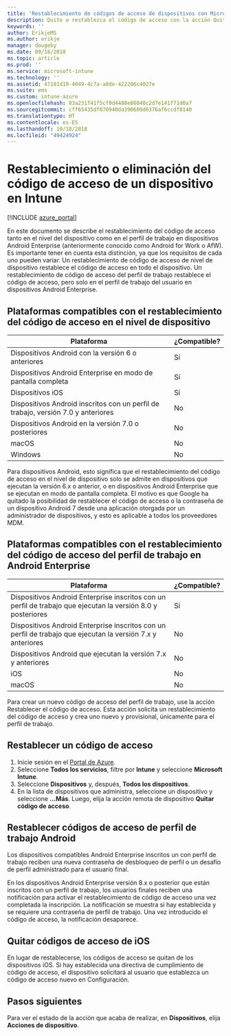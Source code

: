 ```yaml
---
title: 'Restablecimiento de códigos de acceso de dispositivos con Microsoft Intune: Azure | Microsoft Docs'
description: Quite o restablezca el código de acceso con la acción Quitar código de acceso en dispositivos que administre o supervise con Intune.
keywords: ''
author: ErikjeMS
ms.author: erikje
manager: dougeby
ms.date: 09/18/2018
ms.topic: article
ms.prod: ''
ms.service: microsoft-intune
ms.technology: ''
ms.assetid: 47181d19-4049-4c7a-a8de-422206c4027e
ms.suite: ems
ms.custom: intune-azure
ms.openlocfilehash: 83a231f41f5cf9d4488e86040c2d7e141f71d0a7
ms.sourcegitcommit: cff65435df070940da390609d6376af6ccdf0140
ms.translationtype: HT
ms.contentlocale: es-ES
ms.lasthandoff: 10/18/2018
ms.locfileid: "49424924"
---
```

# <a name="reset-or-remove-a-device-passcode-in-intune"></a>Restablecimiento o eliminación del código de acceso de un dispositivo en Intune

[!INCLUDE [azure_portal](./includes/azure_portal.md)]

En este documento se describe el restablecimiento del código de acceso tanto en el nivel del dispositivo como en el perfil de trabajo en dispositivos Android Enterprise (anteriormente conocido como Android for Work o AfW). Es importante tener en cuenta esta distinción, ya que los requisitos de cada uno pueden variar. Un restablecimiento de código de acceso de nivel de dispositivo restablece el código de acceso en todo el dispositivo. Un restablecimiento de código de acceso del perfil de trabajo restablece el código de acceso, pero solo en el perfil de trabajo del usuario en dispositivos Android Enterprise.

## <a name="supported-platforms-for-device-level-passcode-reset"></a>Plataformas compatibles con el restablecimiento del código de acceso en el nivel de dispositivo

| Plataforma | ¿Compatible? |
| ---- | ---- |
| Dispositivos Android con la versión 6 o anteriores | Sí |
| Dispositivos Android Enterprise en modo de pantalla completa | Sí |
| Dispositivos iOS | Sí |
| Dispositivos Android inscritos con un perfil de trabajo, versión 7.0 y anteriores | No |
| Dispositivos Android en la versión 7.0 o posteriores | No |
| macOS | No |
| Windows | No |

Para dispositivos Android, esto significa que el restablecimiento del código de acceso en el nivel de dispositivo solo se admite en dispositivos que ejecutan la versión 6.x o anterior, o en dispositivos Android Enterprise que se ejecutan en modo de pantalla completa. El motivo es que Google ha quitado la posibilidad de restablecer el código de acceso o la contraseña de un dispositivo Android 7 desde una aplicación otorgada por un administrador de dispositivos, y esto es aplicable a todos los proveedores MDM.

## <a name="supported-platforms-for-android-enterprise-work-profile-passcode-reset"></a>Plataformas compatibles con el restablecimiento del código de acceso del perfil de trabajo en Android Enterprise

| Plataforma | ¿Compatible? |
| ---- | ---- |
| Dispositivos Android Enterprise inscritos con un perfil de trabajo que ejecutan la versión 8.0 y posteriores | Sí |
| Dispositivos Android Enterprise inscritos con un perfil de trabajo que ejecutan la versión 7.x y anteriores | No |
| Dispositivos Android que ejecutan la versión 7.x y anteriores | No |
| iOS | No |
| macOS | No |

Para crear un nuevo código de acceso del perfil de trabajo, use la acción Restablecer el código de acceso. Esta acción solicita un restablecimiento del código de acceso y crea uno nuevo y provisional, únicamente para el perfil de trabajo. 

## <a name="reset-a-passcode"></a>Restablecer un código de acceso

1. Inicie sesión en el [Portal de Azure](https://portal.azure.com).
2. Seleccione **Todos los servicios**, filtre por **Intune** y seleccione **Microsoft Intune**.
3. Seleccione **Dispositivos** y, después, **Todos los dispositivos**.
4. En la lista de dispositivos que administra, seleccione un dispositivo y seleccione **...Más**. Luego, elija la acción remota de dispositivo **Quitar código de acceso**.

## <a name="reset-android-work-profile-passcodes"></a>Restablecer códigos de acceso de perfil de trabajo Android

Los dispositivos compatibles Android Enterprise inscritos un con perfil de trabajo reciben una nueva contraseña de desbloqueo de perfil o un desafío de perfil administrado para el usuario final.

En los dispositivos Android Enterprise versión 8.x o posterior que están inscritos con un perfil de trabajo, los usuarios finales reciben una notificación para activar el restablecimiento de código de acceso una vez completada la inscripción. La notificación se muestra si hay establecida y se requiere una contraseña de perfil de trabajo. Una vez introducido el código de acceso, la notificación desaparece.


## <a name="remove-ios-passcodes"></a>Quitar códigos de acceso de iOS

En lugar de restablecerse, los códigos de acceso se quitan de los dispositivos iOS. Si hay establecida una directiva de cumplimiento de código de acceso, el dispositivo solicitará al usuario que establezca un código de acceso nuevo en Configuración.

## <a name="next-steps"></a>Pasos siguientes

Para ver el estado de la acción que acaba de realizar, en **Dispositivos**, elija **Acciones de dispositivo**.
